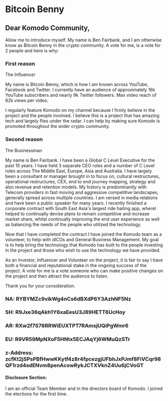 
# Bitcoin Benny

## Dear Komodo Community,

Allow me to introduce myself. My name is Ben Fairbank, and I am otherwise know as Bitcoin Benny in the crypto community. A vote for me, is a vote for 2 people and here is why:

### First reason 

The Influencer


My name is Bitcoin Benny, which is how I am known across YouTube, Facebook and Twitter. I currently have an audience of approximately 16k YouTube subscribers and nearly 9k Twitter followers. Max video reach of 82k views per video.

I regularly feature Komodo on my channel because I firmly believe in the project and the people involved. I believe this is a project that has amazing tech and largely flies under the radar. I can help by making sure Komodo is promoted throughout the wider crypto community.


### Second reason 

The Businessman

My name is Ben Fairbank. I have been a Global C Level Executive for the past 15 years. I have held 3 separate CEO roles and a number of C Level roles across The Middle East, Europe, Asia and Australia. I have largely been a consultant or manager brought in to focus on, cultural restructures, operational restructures, CEX, end to end journey mapping, strategy and also revenue and retention models. My history is predominantly with Telecom providers in fast moving and aggressive competitive landscapes, generally spread across multiple countries. I am versed in media relations and have been a public speaker for many years. I recently finished a corporate contract with South East Asia's largest ride hailing app, whereI helped to continually devise plans to remain competitive and increase market share, whilst continually improving the end user experience as well as balancing the needs of the people who utilized the technology.

Now that I have completed the contract I have joined the Komodo team as a volunteer, to help with dICOs and General Business Management. My goal is to help bring the technology that Komodo has built to the people investing in the project and those who wish to use the technology we have provided.

As an Investor, Influencer and Volunteer on the project, it is fair to say I have both a financial and reputational stake in the ongoing success of the project. A vote for me is a vote someone who can make positive changes on the project and then attract the audience to listen.

Thank you for your consideration.

### NA: RYBYMZc9vikWg4nCs6dBXdP6Y3AzhNF5Nz
### SH: R9Jxe36qAkh1Y6xaEesU3J89HETT6UcHoy
### AR: RXw2f7S78RRWiEUXTPT7RAmsjUQiPgWmr6
### EU: R9VR59MpNXoF5HNtx5ECJAqYj6WMuQzSTr

### z-Address: zcfKt2jSPsPBfHwwKKytf4z8r4fpcezgjUFbhJxPJmf8FiVCqr98QF1rzd4sdENvm8penAcowRykJCTXVknZ4Uu6jCVoGT


#### Disclosure Section:

I am an official Team Member and in the directors board of Komodo. I joined the elections for the first time.
